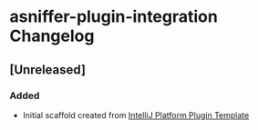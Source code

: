 <!-- Keep a Changelog guide -> https://keepachangelog.com -->

# asniffer-plugin-integration Changelog

## [Unreleased]
### Added
- Initial scaffold created from [IntelliJ Platform Plugin Template](https://github.com/JetBrains/intellij-platform-plugin-template)
